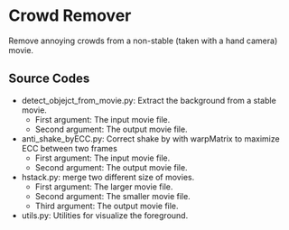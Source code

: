 # Crowd Remover
Remove annoying crowds from a non-stable (taken with a hand camera) movie.


## Source Codes
- detect_objejct_from_movie.py: Extract the background from a stable movie.
  * First argument: The input movie file.
  * Second argument: The output movie file.
- anti_shake_byECC.py: Correct shake by with warpMatrix to maximize ECC between two frames
  * First argument: The input movie file.
  * Second argument: The output movie file.
- hstack.py: merge two different size of movies.
  * First argument: The larger movie file.
  * Second argument: The smaller movie file.
  * Third argument: The output movie file.
- utils.py: Utilities for visualize the foreground.
